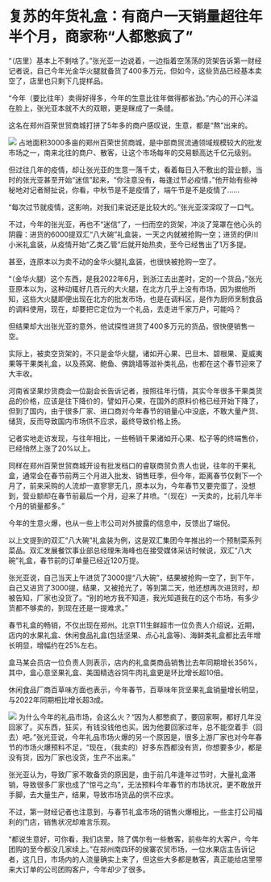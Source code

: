 # 复苏的年货礼盒：有商户一天销量超往年半个月，商家称“人都憋疯了”

“（店里）基本上不剩啥了。”张光亚一边说着，一边指着空荡荡的货架告诉第一财经记者说，自己今年光金华火腿就备货了400多万元，但如今，这些货品已经基本卖空了，店里也只剩下几提样品。

“今年（要比往年）卖得好得多，今年的生意比往年做得都省劲。”内心的开心洋溢在脸上，张光亚本就不大的双眼，更是眯成了一条缝。

这名在郑州百荣世贸商城打拼了5年多的商户感叹说，生意，都是“熬”出来的。

![](https://inews.gtimg.com/newsapp_bt/0/15619859520/1000)
占地面积3000多亩的郑州百荣世贸商城，是中部商贸流通领域规模较大的批发市场之一，南来北往的商户、散客，让这个市场每年的交易额高达千亿元级别。

但过往几年的疫情，却让张光亚的生意一落千丈，看着每日入不敷出的营业额，当时的张光亚甚至开始“迷信”起来，“你注意没有，每逢过节必疫情，”他开始有些神秘地对记者掰扯说，你看，中秋节是不是疫情了，端午节是不是疫情了……

“每次过节就疫情，这影响，对我们来说还是比较大的。”张光亚深深叹了一口气。

不过，今年的张光亚，再也不“迷信”了，一扫而空的货架，冲淡了笼罩在他心头的阴霾：进货的6000提双汇“八大碗”礼盒装，一天之内就被抢购一空；进货的伊川小米礼盒装，从疫情开始“乙类乙管”后就开始热卖，至今已经售出了1万多提。

甚至，连原本以为卖不动的金华火腿礼盒装，也很快被抢购一空了。

“（金华火腿）这个东西，是我2022年6月，到浙江去出差时，定的一个货品，”张光亚原本以为，这种动辄好几百元的大火腿，在北方几乎上没有市场，因为据他所知，这些大火腿即便出现在北方的批发市场，也是在调料区，是作为厨师烹制食品的调料使用，现在，却要把它定位为一个礼品，去走进千家万户，可能吗？

但结果却大出张光亚的意外，他试探性进货了400多万元的货品，很快便销售一空。

实际上，被卖空货架的，不只是金华火腿，诸如开心果、巴旦木、碧根果、夏威夷果等干果类礼盒，以及燕窝、鲍鱼、佛跳墙等滋补类礼品，也都在这个春节迎来了大丰收。

河南省坚果炒货商会一位副会长告诉记者，按照往年行情，其实今年很多干果类货品的价格，应该是往下降价的，譬如开心果，在国外的原料价格已经开始下降了，但到了国内，由于很多厂家、进口商对今年春节的销量心中没底，不敢大量产货、储货，反而导致国内市场供不应求，最终导致价格上扬。

记者实地走访发现，与往年相比，一些畅销干果诸如开心果、松子等的终端售价，已经悄然上涨了20%以上。

同样在郑州百荣世贸商城开设有批发档口的睿联商贸负责人也说，往年的干果礼盒，通常会在春节前两三个月进入批发、销售旺季，但今年，距离春节仅剩下一个月了，前来采购的人流却一直寥寥无几，原本以为，今年春节又要完蛋了，没想到，营业额却在春节前最后一个月，迎来了井喷。“（现在）一天卖的，比前几年半个月的销量都多。”

今年的生意火爆，也从一些上市公司对外披露的信息中，反馈出了端倪。

以上文提到的双汇“八大碗”礼盒装为例，这是双汇集团今年推出的一个预制菜系列菜品。双汇发展餐饮事业部总经理朱海峰也在接受媒体采访时候说，双汇“八大碗”礼盒，春节前的订单量已经近120万提。

张光亚说，自己当天上午进货了3000提“八大碗”，结果被抢购一空了，到下午，自己又进货了3000提，结果，又被抢光了，等到第二天，他还想再次进货时，却被告知，厂家也没货了。“别的地方我不知道，我光知道我在的这个市场，有多少货都不够卖的，到现在还是一提难求。”

春节礼盒的畅销，不仅出现在郑州。北京T11生鲜超市一位负责人介绍说，近期，店内的水果礼盒、休闲食品礼盒(包括坚果、点心礼盒等)、海鲜类礼盒都比去年增长明显，增幅约在25%左右。

盒马某会员店一位负责人则表示，店内的礼盒类商品销售比去年同期增长356%，其中，盒心意坚果礼盒、美国精选谷饲牛肉礼盒更是环比增长超10倍。

休闲食品厂商百草味方面也表示，今年春节，百草味年货坚果礼盒销量增长明显，与2022年同期相比增长超3成。

![](https://inews.gtimg.com/newsapp_bt/0/15619859540/1000)
为什么今年的礼品市场，会这么火？“因为人都憋疯了，要回家啊，都好几年没回家了。买东西，狂买，有钱没钱他也买。因为他要回家过年，总不能空着手（回去）吧。”张光亚说，今年礼品市场火爆的另一个原因是，很多上游厂家也对今年春节的市场火爆预料不足，“现在，（我卖的）好多东西都没有货，你想要多少，都是没有货，因为厂家也没货，生产不出来。”

张光亚认为，导致厂家不敢备货的原因是，由于前几年逢年过节时，大量礼盒滞销，导致很多厂家也成了“惊弓之鸟”，无法预料今年春节的市场状况，更不敢放开手脚，去大量生产，结果，导致市场货品的供不应求。

不过，第一财经记者也注意到，与春节礼盒市场的销售火爆相比，一些主打公司福利的门店，销售状况却难言乐观。

“都说生意好，可你看，我们店里，除了偶尔有一些散客，前些年的大客户，今年团购的至今都没几家续上。”在郑州南四环的侯寨农贸市场，一位水果店主告诉记者，这几日，市场内的人流量确实上来了，但这些大多都是散客，真正能给店里带来大订单的公司团购客户，今年却少了很多。

